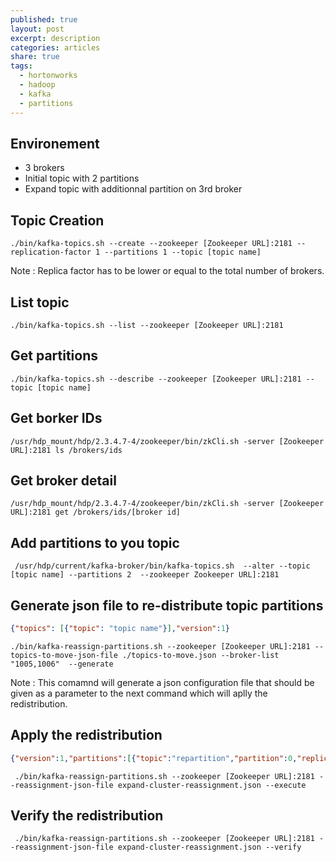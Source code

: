 ```yaml
---
published: true
layout: post
excerpt: description
categories: articles
share: true
tags:
  - hortonworks
  - hadoop
  - kafka
  - partitions
---
```

## Environement
- 3 brokers
- Initial topic with 2 partitions
- Expand topic with additionnal partition on 3rd broker

## Topic Creation
```shell
./bin/kafka-topics.sh --create --zookeeper [Zookeeper URL]:2181 --replication-factor 1 --partitions 1 --topic [topic name]
```
Note : Replica factor has to be lower or equal to the total number of brokers.

## List topic
```shell
./bin/kafka-topics.sh --list --zookeeper [Zookeeper URL]:2181
```

## Get partitions
```shell
./bin/kafka-topics.sh --describe --zookeeper [Zookeeper URL]:2181 --topic [topic name]
```

## Get borker IDs
```shell
/usr/hdp_mount/hdp/2.3.4.7-4/zookeeper/bin/zkCli.sh -server [Zookeeper URL]:2181 ls /brokers/ids
```

## Get broker detail
```shell
/usr/hdp_mount/hdp/2.3.4.7-4/zookeeper/bin/zkCli.sh -server [Zookeeper URL]:2181 get /brokers/ids/[broker id]
```

## Add partitions to you topic
```shell
 /usr/hdp/current/kafka-broker/bin/kafka-topics.sh  --alter --topic [topic name] --partitions 2  --zookeeper Zookeeper URL]:2181 
```

## Generate json file to re-distribute topic partitions

```json
{"topics": [{"topic": "topic name"}],"version":1}
```

```shell
./bin/kafka-reassign-partitions.sh --zookeeper [Zookeeper URL]:2181 --topics-to-move-json-file ./topics-to-move.json --broker-list "1005,1006"  --generate
```
Note : This comamnd will generate a json configuration file that should be given as a parameter to the next command which will aplly the redistribution.

## Apply the redistribution
```json
{"version":1,"partitions":[{"topic":"repartition","partition":0,"replicas":[1005]},{"topic":"repartition","partition":1,"replicas":[1006]}]}
```

```shell
 ./bin/kafka-reassign-partitions.sh --zookeeper [Zookeeper URL]:2181 --reassignment-json-file expand-cluster-reassignment.json --execute
```

## Verify the redistribution
```shell
 ./bin/kafka-reassign-partitions.sh --zookeeper [Zookeeper URL]:2181 --reassignment-json-file expand-cluster-reassignment.json --verify
```
